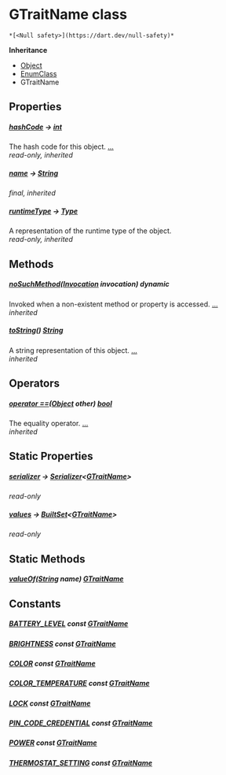 


# GTraitName class






    *[<Null safety>](https://dart.dev/null-safety)*





**Inheritance**

- [Object](https://api.flutter.dev/flutter/dart-core/Object-class.html)
- [EnumClass](https://pub.dev/documentation/built_value/8.1.3/built_value/EnumClass-class.html)
- GTraitName







## Properties

##### [hashCode](https://api.flutter.dev/flutter/dart-core/Object/hashCode.html) &#8594; [int](https://api.flutter.dev/flutter/dart-core/int-class.html)



The hash code for this object. [...](https://api.flutter.dev/flutter/dart-core/Object/hashCode.html)  
_read-only, inherited_



##### [name](https://pub.dev/documentation/built_value/8.1.3/built_value/EnumClass/name.html) &#8594; [String](https://api.flutter.dev/flutter/dart-core/String-class.html)



   
_final, inherited_



##### [runtimeType](https://api.flutter.dev/flutter/dart-core/Object/runtimeType.html) &#8594; [Type](https://api.flutter.dev/flutter/dart-core/Type-class.html)



A representation of the runtime type of the object.   
_read-only, inherited_




## Methods

##### [noSuchMethod](https://api.flutter.dev/flutter/dart-core/Object/noSuchMethod.html)([Invocation](https://api.flutter.dev/flutter/dart-core/Invocation-class.html) invocation) dynamic



Invoked when a non-existent method or property is accessed. [...](https://api.flutter.dev/flutter/dart-core/Object/noSuchMethod.html)  
_inherited_



##### [toString](https://pub.dev/documentation/built_value/8.1.3/built_value/EnumClass/toString.html)() [String](https://api.flutter.dev/flutter/dart-core/String-class.html)



A string representation of this object. [...](https://pub.dev/documentation/built_value/8.1.3/built_value/EnumClass/toString.html)  
_inherited_




## Operators

##### [operator ==](https://api.flutter.dev/flutter/dart-core/Object/operator_equals.html)([Object](https://api.flutter.dev/flutter/dart-core/Object-class.html) other) [bool](https://api.flutter.dev/flutter/dart-core/bool-class.html)



The equality operator. [...](https://api.flutter.dev/flutter/dart-core/Object/operator_equals.html)  
_inherited_




## Static Properties

##### [serializer](../third_party_yonomi_graphql_schema_schema.docs.schema.gql/GTraitName/serializer.md) &#8594; [Serializer](https://pub.dev/documentation/built_value/8.1.3/serializer/Serializer-class.html)&lt;[GTraitName](../third_party_yonomi_graphql_schema_schema.docs.schema.gql/GTraitName-class.md)>



   
_read-only_



##### [values](../third_party_yonomi_graphql_schema_schema.docs.schema.gql/GTraitName/values.md) &#8594; [BuiltSet](https://pub.dev/documentation/built_collection/5.1.1/built_collection/BuiltSet-class.html)&lt;[GTraitName](../third_party_yonomi_graphql_schema_schema.docs.schema.gql/GTraitName-class.md)>



   
_read-only_




## Static Methods

##### [valueOf](../third_party_yonomi_graphql_schema_schema.docs.schema.gql/GTraitName/valueOf.md)([String](https://api.flutter.dev/flutter/dart-core/String-class.html) name) [GTraitName](../third_party_yonomi_graphql_schema_schema.docs.schema.gql/GTraitName-class.md)



   





## Constants

##### [BATTERY_LEVEL](../third_party_yonomi_graphql_schema_schema.docs.schema.gql/GTraitName/BATTERY_LEVEL-constant.md) const [GTraitName](../third_party_yonomi_graphql_schema_schema.docs.schema.gql/GTraitName-class.md)



   




##### [BRIGHTNESS](../third_party_yonomi_graphql_schema_schema.docs.schema.gql/GTraitName/BRIGHTNESS-constant.md) const [GTraitName](../third_party_yonomi_graphql_schema_schema.docs.schema.gql/GTraitName-class.md)



   




##### [COLOR](../third_party_yonomi_graphql_schema_schema.docs.schema.gql/GTraitName/COLOR-constant.md) const [GTraitName](../third_party_yonomi_graphql_schema_schema.docs.schema.gql/GTraitName-class.md)



   




##### [COLOR_TEMPERATURE](../third_party_yonomi_graphql_schema_schema.docs.schema.gql/GTraitName/COLOR_TEMPERATURE-constant.md) const [GTraitName](../third_party_yonomi_graphql_schema_schema.docs.schema.gql/GTraitName-class.md)



   




##### [LOCK](../third_party_yonomi_graphql_schema_schema.docs.schema.gql/GTraitName/LOCK-constant.md) const [GTraitName](../third_party_yonomi_graphql_schema_schema.docs.schema.gql/GTraitName-class.md)



   




##### [PIN_CODE_CREDENTIAL](../third_party_yonomi_graphql_schema_schema.docs.schema.gql/GTraitName/PIN_CODE_CREDENTIAL-constant.md) const [GTraitName](../third_party_yonomi_graphql_schema_schema.docs.schema.gql/GTraitName-class.md)



   




##### [POWER](../third_party_yonomi_graphql_schema_schema.docs.schema.gql/GTraitName/POWER-constant.md) const [GTraitName](../third_party_yonomi_graphql_schema_schema.docs.schema.gql/GTraitName-class.md)



   




##### [THERMOSTAT_SETTING](../third_party_yonomi_graphql_schema_schema.docs.schema.gql/GTraitName/THERMOSTAT_SETTING-constant.md) const [GTraitName](../third_party_yonomi_graphql_schema_schema.docs.schema.gql/GTraitName-class.md)



   









